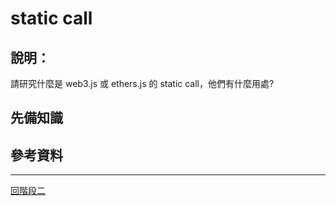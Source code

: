 # static call

## 說明：
請研究什麼是 web3.js 或 ethers.js 的 static call，他們有什麼用處?

## 先備知識

## 參考資料

---
[回階段二](./README.md)